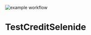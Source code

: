 ![example workflow](https://github.com/skudarnov-av/TestCreditSelenide/actions/workflows/gradle.yml/badge.svg)

# TestCreditSelenide
